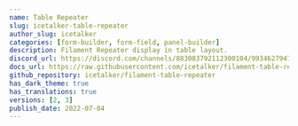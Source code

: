```yaml
---
name: Table Repeater
slug: icetalker-table-repeater
author_slug: icetalker
categories: [form-builder, form-field, panel-builder]
description: Filament Repeater display in table layout.
discord_url: https://discord.com/channels/883083792112300104/993462794756304947
docs_url: https://raw.githubusercontent.com/icetalker/filament-table-repeater/main/README.md
github_repository: icetalker/filament-table-repeater
has_dark_theme: true
has_translations: true
versions: [2, 3]
publish_date: 2022-07-04
---
```

